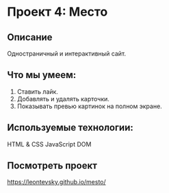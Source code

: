 # Проект 4: Место

## Описание
Одностраничный и интерактивный сайт.

## Что мы умеем:

1. Ставить лайк.
2. Добавлять и удалять карточки.
3. Показывать превью картинок на полном экране. 

## Используемые технологии:
HTML & CSS
JavaScript
DOM

## Посмотреть проект

https://leontevsky.github.io/mesto/
